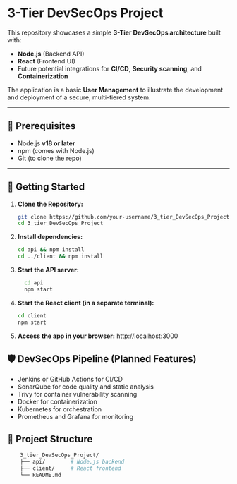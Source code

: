 # 3-Tier DevSecOps Project

This repository showcases a simple **3-Tier DevSecOps architecture** built with:

- **Node.js** (Backend API)
- **React** (Frontend UI)
- Future potential integrations for **CI/CD**, **Security scanning**, and **Containerization**

The application is a basic **User Management**  to illustrate the development and deployment of a secure, multi-tiered system.

---

## 🔧 Prerequisites

- Node.js **v18 or later**
- npm (comes with Node.js)
- Git (to clone the repo)

---

## 🚀 Getting Started

1. **Clone the Repository:**

     
      ```bash
     git clone https://github.com/your-username/3_tier_DevSecOps_Project.git
     cd 3_tier_DevSecOps_Project

2. **Install dependencies:**
      ```bash
     cd api && npm install
     cd ../client && npm install

4. **Start the API server:**
      
    ```bash
      cd api
      npm start

6. **Start the React client (in a separate terminal):**
      ```bash
      cd client
      npm start
7. **Access the app in your browser:**
   http://localhost:3000


## 🛡 DevSecOps Pipeline (Planned Features)

- Jenkins or GitHub Actions for CI/CD  
- SonarQube for code quality and static analysis  
- Trivy for container vulnerability scanning  
- Docker for containerization  
- Kubernetes for orchestration  
- Prometheus and Grafana for monitoring

## 📂 Project Structure

 ```bash
     3_tier_DevSecOps_Project/
     ├── api/        # Node.js backend
     ├── client/     # React frontend
     └── README.md

